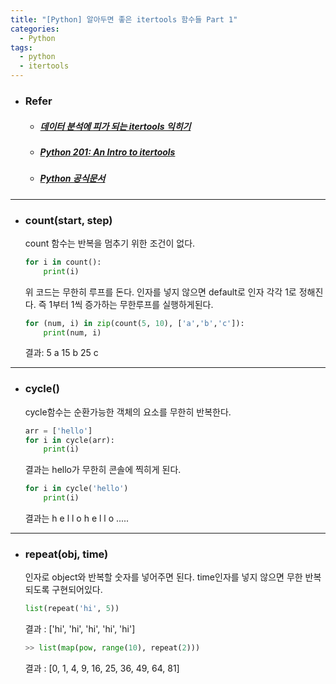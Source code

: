```yaml
---
title: "[Python] 알아두면 좋은 itertools 함수들 Part 1"
categories:
  - Python
tags:
  - python
  - itertools
---
```


- ### Refer
     - ##### [데이터 분석에 피가 되는 itertools 익히기](https://hamait.tistory.com/803)

     - ##### [Python 201: An Intro to itertools](https://www.blog.pythonlibrary.org/2016/04/20/python-201-an-intro-to-itertools/)

     - ##### [Python 공식문서](https://docs.python.org/3/library/itertools.html)

---

- ### count(start, step)
    count 함수는 반복을 멈추기 위한 조건이 없다. 

    ```python
    for i in count():
        print(i)
    ```
    위 코드는 무한히 루프를 돈다. 인자를 넣지 않으면 default로 인자 각각 1로 정해진다. 즉 1부터 1씩 증가하는 무한루프를 실행하게된다.
    ```python
    for (num, i) in zip(count(5, 10), ['a','b','c']):
        print(num, i)
    ```
    결과: 5 a 15 b 25 c 

---

- ### cycle()
    cycle함수는 순환가능한 객체의 요소를 무한히 반복한다.
    ```python
    arr = ['hello']
    for i in cycle(arr):
        print(i)
    ```
    결과는 hello가 무한히 콘솔에 찍히게 된다.

    ```python
    for i in cycle('hello')
        print(i)
    ```
    결과는 h e l l o h e l l o .....

----

- ### repeat(obj, time)
    인자로 object와 반복할 숫자를 넣어주면 된다. time인자를 넣지 않으면 무한 반복되도록 구현되어있다.
    ```python
    list(repeat('hi', 5))
    ```
    결과 : ['hi', 'hi', 'hi', 'hi', 'hi']

    ```python
    >> list(map(pow, range(10), repeat(2)))
    ```
    결과 : [0, 1, 4, 9, 16, 25, 36, 49, 64, 81]
